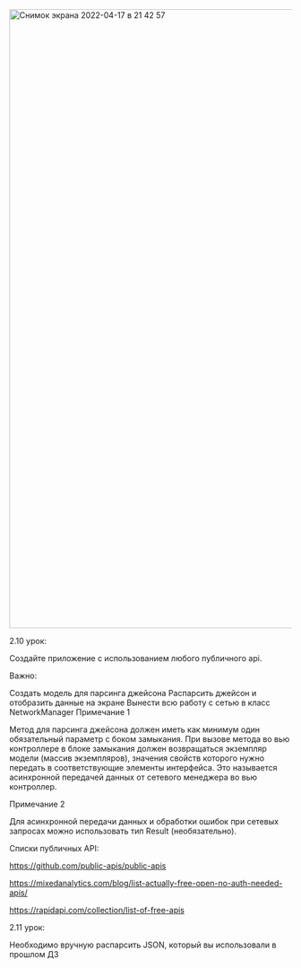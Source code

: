 <img width="1104" alt="Снимок экрана 2022-04-17 в 21 42 57" src="https://user-images.githubusercontent.com/62894376/163724133-8325ae48-46e8-48e2-8204-02790fb8182b.png">

2.10 урок:

Создайте приложение с использованием любого публичного api.

Важно:

Создать модель для парсинга джейсона
Распарсить джейсон и отобразить данные на экране
Вынести всю работу с сетью в класс NetworkManager
Примечание 1

Метод для парсинга джейсона должен иметь как минимум один обязательный параметр с боком замыкания. При вызове метода во вью контроллере в блоке замыкания должен возвращаться экземпляр модели (массив экземпляров), значения свойств которого нужно передать в соответствующие элементы интерфейса. Это называется асинхронной передачей данных от сетевого менеджера во вью контроллер.

Примечание 2

Для асинхронной передачи данных и обработки ошибок при сетевых запросах можно использовать тип Result (необязательно).

Списки публичных API:

https://github.com/public-apis/public-apis

https://mixedanalytics.com/blog/list-actually-free-open-no-auth-needed-apis/

https://rapidapi.com/collection/list-of-free-apis


2.11 урок:

Необходимо вручную распарсить JSON, который вы использовали в прошлом ДЗ

